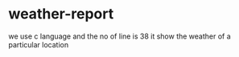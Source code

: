 # weather-report
we use c language and the no of line is 38 it show the weather of a particular location
